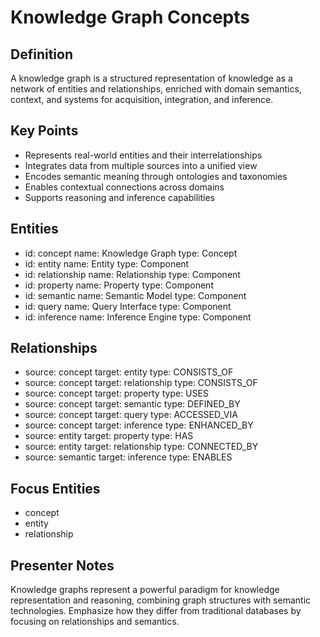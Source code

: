 # Knowledge Graph Concepts

## Definition
A knowledge graph is a structured representation of knowledge as a network of entities and relationships, enriched with domain semantics, context, and systems for acquisition, integration, and inference.

## Key Points
- Represents real-world entities and their interrelationships
- Integrates data from multiple sources into a unified view
- Encodes semantic meaning through ontologies and taxonomies
- Enables contextual connections across domains
- Supports reasoning and inference capabilities

## Entities
- id: concept
  name: Knowledge Graph
  type: Concept
- id: entity
  name: Entity
  type: Component
- id: relationship
  name: Relationship
  type: Component
- id: property
  name: Property
  type: Component
- id: semantic
  name: Semantic Model
  type: Component
- id: query
  name: Query Interface
  type: Component
- id: inference
  name: Inference Engine
  type: Component

## Relationships
- source: concept
  target: entity
  type: CONSISTS_OF
- source: concept
  target: relationship
  type: CONSISTS_OF
- source: concept
  target: property
  type: USES
- source: concept
  target: semantic
  type: DEFINED_BY
- source: concept
  target: query
  type: ACCESSED_VIA
- source: concept
  target: inference
  type: ENHANCED_BY
- source: entity
  target: property
  type: HAS
- source: entity
  target: relationship
  type: CONNECTED_BY
- source: semantic
  target: inference
  type: ENABLES

## Focus Entities
- concept
- entity
- relationship

## Presenter Notes
Knowledge graphs represent a powerful paradigm for knowledge representation and reasoning, combining graph structures with semantic technologies. Emphasize how they differ from traditional databases by focusing on relationships and semantics. 